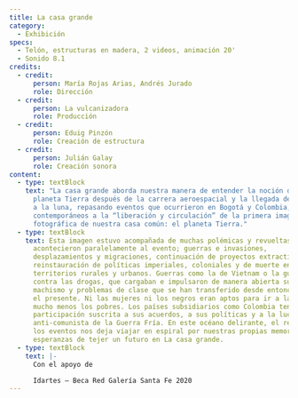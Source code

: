 ```yaml
---
title: La casa grande
category:
  - Exhibición
specs:
  - Telón, estructuras en madera, 2 videos, animación 20'
  - Sonido 8.1
credits:
  - credit:
      person: María Rojas Arias, Andrés Jurado
      role: Dirección
  - credit:
      person: La vulcanizadora
      role: Producción
  - credit:
      person: Eduig Pinzón
      role: Creación de estructura
  - credit:
      person: Julián Galay
      role: Creación sonora
content:
  - type: textBlock
    text: "La casa grande aborda nuestra manera de entender la noción de habitar el
      planeta Tierra después de la carrera aeroespacial y la llegada del hombre
      a la luna, repasando eventos que ocurrieron en Bogotá y Colombia,
      contemporáneos a la “liberación y circulación” de la primera imagen
      fotográfica de nuestra casa común: el planeta Tierra."
  - type: textBlock
    text: Esta imagen estuvo acompañada de muchas polémicas y revueltas que
      acontecieron paralelamente al evento; guerras e invasiones,
      desplazamientos y migraciones, continuación de proyectos extractivos y
      reinstauración de políticas imperiales, coloniales y de muerte en
      territorios rurales y urbanos. Guerras como la de Vietnam o la guerra
      contra las drogas, que cargaban e impulsaron de manera abierta su racismo,
      machismo y problemas de clase que se han transferido desde entonces hacia
      el presente. Ni las mujeres ni los negros eran aptos para ir a la Luna,
      mucho menos los pobres. Los países subsidiarios como Colombia tenían una
      participación suscrita a sus acuerdos, a sus políticas y a la lucha
      anti-comunista de la Guerra Fría. En este océano delirante, el registro de
      los eventos nos deja viajar en espiral por nuestras propias memorias y
      esperanzas de tejer un futuro en La casa grande.
  - type: textBlock
    text: |-
      Con el apoyo de

      Idartes – Beca Red Galería Santa Fe 2020
---
```

